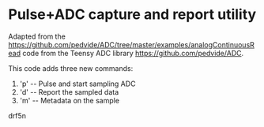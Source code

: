 # Pulse+ADC capture and report utility

Adapted from the https://github.com/pedvide/ADC/tree/master/examples/analogContinuousRead code from the Teensy ADC library https://github.com/pedvide/ADC.

This code adds three new commands:

1) 'p' -- Pulse and start sampling ADC
2) 'd' -- Report the sampled data
3) 'm' -- Metadata on the sample 

drf5n
